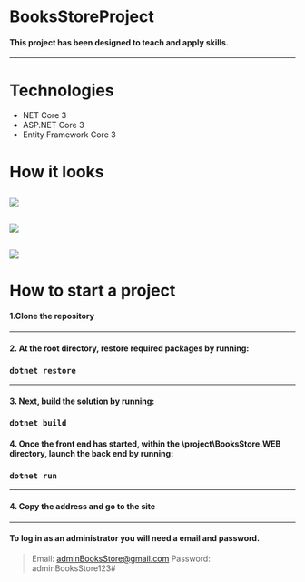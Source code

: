 # **BooksStoreProject**
#### This project has been designed to teach and apply skills.
---
# Technologies
- NET Core 3
- ASP.NET Core 3
- Entity Framework Core 3

# **How it looks**

![](https://raw.githubusercontent.com/Antanidoss/BooksStoreProject/master/imgForMd/Screenshot_3.png)
---
![](https://raw.githubusercontent.com/Antanidoss/BooksStoreProject/master/imgForMd/Screenshot_2.png)
---
![](https://raw.githubusercontent.com/Antanidoss/BooksStoreProject/master/imgForMd/Screenshot_1.png)
---

# How to start a project

#### 1.Clone the repository
---
#### 2. At the root directory, restore required packages by running:
### `dotnet restore`
---
#### 3. Next, build the solution by running:
### `dotnet build`

#### 4. Once the front end has started, within the \project\BooksStore.WEB directory, launch the back end by running:
### `dotnet run`
---
#### 4. Copy the address and go to the site
---
#### To log in as an administrator you will need a email and password.

> Email: adminBooksStore@gmail.com
> Password: adminBooksStore123#
